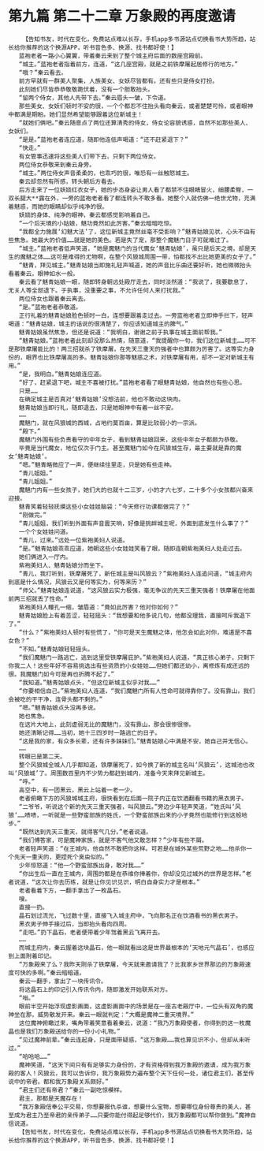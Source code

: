 # 第九篇 第二十二章 万象殿的再度邀请
        【告知书友，时代在变化，免费站点难以长存，手机app多书源站点切换看书大势所趋，站长给你推荐的这个换源APP，听书音色多、换源、找书都好使！】
       蓝袍老者一路小心翼翼，带着秦云来到了整个城主府后面的数座宫殿前。
       “城主。”蓝袍老者指着前方，连道，“这几座宫殿，就是之前铁摩屠起居修行的地方。”
       “哦？”秦云看去。
       前方早就有一群美人聚集，人族美女、女妖尽皆都有。还有些只是侍女打扮。
       此刻她们尽皆恭恭敬敬跪伏着，没有一个胆敢抬头。
       “留两个侍女，其他人先带下去。”秦云眉头一皱，下令道。
       那些美女、女妖们顿时不安的很，一个个都忍不住抬头看向秦云，或者楚楚可怜，或者眼神中都满是期盼。她们显然希望能够跟着这位新城主！
       “就她们俩吧。”秦云随意点了两位还算清秀的侍女，侍女论容貌诱惑，自然不如那些美人、女妖们。
       “是是。”蓝袍老者连应道，随即他连低声喝道：“还不赶紧退下？”
       “快走。”
       有女管事迅速将这些美人们带下去，只剩下两位侍女。
       两位侍女恭敬来到秦云身旁。
       “城主。”两位侍女声音柔柔的，也乖巧的很，唯恐有一丝触怒城主。
       秦云却忽然有所感，转头朝后方看去。
       后方走来了一位妖娆红衣女子，她的步态身姿让男人看了都禁不住眼睛冒火，细腰柔臀，一双长腿大**露在外，一旁的蓝袍老者看了都连转头不敢多看。她整个人就仿佛一绝世尤物，充满着魅惑，而她的眼睛却似乎纯净的很。
       妖娆的身体、纯净的眼神，秦云都感觉影响着自己。
       “一个后天境的小姑娘，魅功竟然如此厉害。”秦云暗暗吃惊。
       “我都全力施展‘幻魅大法’了，这位新城主竟然丝毫不受影响？”魅青姑娘见状，心头不由有些焦急。她最大的价值……就是她的美色。若是失了宠，那整个魔魅门日子可就难过了。
       “城主。”蓝袍老者低声笑道，“她是魔魅门的当代魔女‘魅青姑娘’，虽只是后天之境，却是天生的魔魅之体……这可是难得的尤物啊，在整个风狼城周围一带，怕都找不出比她更美的女子了。”
       “魅青，拜见城主。”魅青姑娘当即施礼轻声喊道，她的声音比乐曲还要好听，她也微微抬头看着秦云，眼神如水一般。
       秦云看了魅青姑娘一眼，随即转身朝远处殿厅走去，同时淡然道：“我说了，我要歇息了，无关人等全部退下。于执事，没重要之事，不允许任何人来打扰我。”
       两位侍女也跟着秦云离去。
       “是。”蓝袍老者恭敬道。
       正行礼着的魅青姑娘脸色顿时一白，连想要跟着走过去。一旁蓝袍老者立即伸手拦下，轻声喝道：“魅青姑娘，城主的话说的很清楚了，你应该知道城主的脾气。”
       魅青姑娘虽然焦急，但还是说道：“我明白，谢谢之前于执事在城主面前帮我。”
       “魅青姑娘。”蓝袍老者此刻却没那么热情，随意道，“我提醒你一句，我们这位新城主……可不是那铁摩屠能比的！两三招就杀了铁摩屠，在先天三重天的强者中也算颇为厉害了。这等实力身份的，眼界也比铁摩屠高的多。魅青姑娘你那等魅惑之术，对铁摩屠有用，却不一定对新城主有用。”
       “是，我明白。”魅青姑娘连应道。
       “好了，赶紧退下吧，城主不喜被打扰。”蓝袍老者看了眼魅青姑娘，他自然也有些心思。
       只是……
       在确定城主是否真对‘魅青姑娘’没想法前，他也不敢动这块肉。
       魅青姑娘当即行礼，随即退去，只是她眼神中有着一丝不安。
       ……
       魔魅门，就在风狼城的西城，占地约莫百亩，算是比较弱小的一宗派。
       “殿下。”
       魔魅门外围有些负责看守的中年女子，看到魅青姑娘回来，这些中年女子都颇为恭敬。
       毕竟是当代魔女，地位仅次于门主。甚至魔魅门如今在风狼城生存，最主要就是靠的魔女‘魅青姑娘’。
       “嗯。”魅青略微应了一声，便继续往里走，只是她有些走神。
       “青儿姐姐。”
       “青儿姐姐。”
       魔魅门内有一些女孩子，她们大的也就十二三岁，小的才六七岁，二十多个小女孩都兴奋来迎接。
       魅青笑着轻轻抚摸这些小女娃娃脑袋：“今天修行功课都做完了？”
       “刚做完。”
       “青儿姐姐，我们听到外面有声音震天响，好像是挑衅城主呢，外面到底发生什么事了？”
       一个个女娃娃问道。
       “青儿，过来。”远处一位紫袍美妇人说道。
       “是。”魅青姑娘乖乖应道，她朝这些小女娃娃笑看了眼，随即连朝紫袍美妇人处走过去。
       她们俩进入一厅内。
       紫袍美妇人、魅青姑娘分而坐下。
       “青儿，我打听到，铁摩屠死了，新任城主是叫风狼云？”紫袍美妇人连追问道，“城主府内到底是什么情况，风狼云又是何等实力，何等来历？”
       “师父。”魅青姑娘连说道，“这风狼云实力极强，毫无争议的先天三重天强者！铁摩屠在他面前两三招就丢了性命。”
       紫袍美妇人瞳孔一缩，皱眉道：“竟如此厉害？他对你如何？”
       魅青姑娘脸上有着苦涩，轻轻摇头：“我想要和他多说几句，他都没理我，直接呵斥我退下了。”
       “什么？”紫袍美妇人顿时有些慌了，“你可是天生魔魅之体，他怎会如此对你，难道是不喜女色？”
       “不知。”魅青姑娘轻轻摇头。
       “我们魔魅门一路逃亡，逃到这里受铁摩屠庇护。”紫袍美妇人说道，“真正核心弟子，只剩下你我二人！这些年好不容易挑选出有些资质的小女娃娃……但她们都还幼小，离修炼有成还远的很。我魔魅门如今可是再也折腾不起了。”
       “我知道。”魅青姑娘点头，“但这位新城主似乎对我……”
       “你要相信自己。”紫袍美妇人连道，“我们魔魅门所有人性命可就得靠你了。没有靠山，我们会被吃的干干净，连骨头都不剩的。”
       “嗯。”魅青姑娘点头没再多说。
       她也焦急。
       在这片大地上，此刻虚弱无比的魔魅门，没有靠山，那会很惨很惨。
       她还清晰记得……当初，她十三四岁时一路逃亡的日子。
       “这是我的家，有众多长辈，还有许多妹妹们。”魅青姑娘心中满是不安，她自己并无信心。
       ……
       转眼已是第二天。
       整个风狼城全城人几乎都知道，铁摩屠死了，如今换了新的城主名叫‘风狼云’，这城池也改叫‘风狼城’了。周围数百里内不少势力都赶到城内，准备今天来拜见新城主。
       “呼。”
       高空中，有一团黑云，黑云上站着一老一少。
       老者俯瞰下方的风狼城城主府，很快看到在后面一院子内正在饮酒翻看书籍的黑衣男子。
       “二爷爷，听说这个新的先天三重天强者，叫风狼云。”旁边少年轻声笑道，“姓氏叫‘风狼’……啧啧，一听就是一些野蛮部族的姓氏，一个野蛮部族出来的小子竟然也能修行到这般地步。”
       “既然达到先天三重天，就得客气几分。”老者说道。
       “我们傅答家，可是魔神家族，就是不客气他又敢怎样？”少年有些不屑。
       老者轻声笑道：“在王城内，他自然不敢把你这样。可若是在城外某些荒野之地……他杀你一个先天一重天的，更捏死个臭虫似的。”
       少年惊怒道：“他一个野蛮部族出身，敢对我……”
       “你出生后一直在王城内，周围的都是在恭维你捧着你，你却没见过城外的世界是怎样。”老者说道，“这次让你去历练，就是让你见识见识，明白自身实力才是根本。”
       老者看着下方，一翻手拿出了一枚晶石。
       嗖。
       直接一扔。
       晶石划过流光，飞过数十里，直接飞入城主府中，飞向那名正在饮酒看书的黑衣男子。
       黑衣男子伸手接过后，当即抬头看向四周。
       “走吧。”扔下晶石，老者便带着少年驾着黑云飞离开去。
       ……
       而城主府内，秦云握着这块晶石，他一眼就看出这是世界最根本的‘天地元气晶石’，也感应到上面附着印记。
       “万象殿来了么？我昨天刚杀了铁摩屠，今天就来邀请我了？比我家乡世界那边的万象殿速度可快的多啊。”秦云暗暗道。
       秦云一翻手，拿出了一块传讯令。
       将这晶石上的印记引入传讯令内，随即激发开始联系对方。
       “嗡。”
       眼前半空开始浮现虚影画面，这虚影画面中的场景是在一座古老殿厅中，一位头有双角的魔神坐在那，威势散发开来。秦云一眼就判定：“大概是魔神二重天境界。”
       这位魔神俯瞰过来，嘴角带着笑意看着秦云，说道：“我乃万象殿使者，你得到的这一枚魔晶也是我们万象殿送给你的一份小小礼物。”
       “见过魔神前辈。”秦云连起身，只是面带疑惑，“这万象殿……我也算见识不小，但却从未听过。”
       “哈哈哈……”
       魔神笑道，“这天下间只有有足够实力身份的，才有资格得到我万象殿的邀请，成为我万象殿的客人！风狼云，我可以告诉你，我万象殿势力遍布整个天下任何一处，诸位君主们，甚至传说中的帝君。都和我万象殿关系颇好。”
       “君主们还有帝君？”秦云一副吃惊模样。
       君主，那都是天魔存在！
       “我万象殿信奉公平交易，你想要报仇杀谁，想要什么宝物，想要哪位身份尊贵的美人，甚至成为君主乃至帝君的亲传弟子……只要你能付得起足够代价，我万象殿都可以帮你做到。”魔神自信说道。
       【告知书友，时代在变化，免费站点难以长存，手机app多书源站点切换看书大势所趋，站长给你推荐的这个换源APP，听书音色多、换源、找书都好使！】